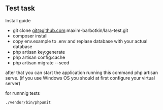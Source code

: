 ## Test task
    
 Install guide

- git clone git@github.com:maxim-barbotkin/lara-test.git
- composer install
- copy env.example to .env and replase database with your actual database
- php artisan key:generate 
- php artisan config:cache 
- php artisan migrate --seed

after that you can start the application  running this command php artisan serve. (if you use Windows OS you should at first configure your virtual server)   

for runnnig tests
 
    ./vendor/bin/phpunit
    
